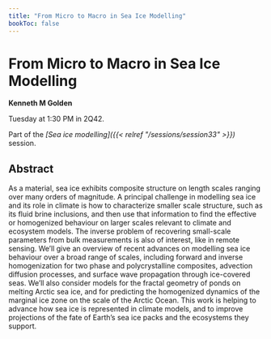 ```yaml
---
title: "From Micro to Macro in Sea Ice Modelling"
bookToc: false
---
```


# From Micro to Macro in Sea Ice Modelling

**Kenneth M Golden**

Tuesday at 1:30 PM in 2Q42.

Part of the *[Sea ice modelling]({{< relref "/sessions/session33" >}})* session.

## Abstract

As a material, sea ice exhibits composite structure on length scales ranging over many orders of magnitude. A principal challenge in modelling sea ice and its role in climate is how to characterize smaller scale structure, such as its fluid brine inclusions, and then use that information to find the effective or homogenized behaviour on larger scales relevant to climate and ecosystem models. The inverse problem of recovering small-scale parameters from bulk measurements is also of interest, like in remote sensing. We’ll give an overview of recent advances on modelling sea ice behaviour over a broad range of scales, including forward and inverse homogenization for two phase and polycrystalline composites, advection diffusion processes, and surface wave propagation through ice-covered seas. We’ll also consider models for the fractal geometry of ponds on melting Arctic sea ice, and for predicting the homogenized dynamics of the marginal ice zone on the scale of the Arctic Ocean. This work is helping to advance how sea ice is represented in climate models, and to improve projections of the fate of Earth’s sea ice packs and the ecosystems they support. 



